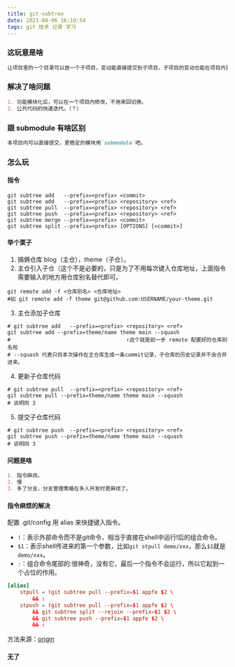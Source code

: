 ```yaml
---
title: git-subtree
date: 2021-08-06 16:10:54
tags: git 技术 记录 学习
---
```


### 这玩意是啥
```md
让项目里的一个目录可以放一个子项目，变动能直接提交到子项目，子项目的变动也能在项目内更新回来。
```

### 解决了啥问题
```md
1. 功能模块化后，可以在一个项目内修改，不用来回切换。
2. 公共代码的快速迭代。（？）
```

### 跟 submodule 有啥区别
```md
本项目内可以直接提交，更稳定的模块用`submodule`吧。
```

### 怎么玩

#### 指令
```shell
git subtree add   --prefix=<prefix> <commit>
git subtree add   --prefix=<prefix> <repository> <ref>
git subtree pull  --prefix=<prefix> <repository> <ref>
git subtree push  --prefix=<prefix> <repository> <ref>
git subtree merge --prefix=<prefix> <commit>
git subtree split --prefix=<prefix> [OPTIONS] [<commit>]
```

#### 举个栗子
1. 搞俩仓库 blog（主仓），theme（子仓）。
2. 主仓引入子仓（这个不是必要的，只是为了不用每次键入仓库地址，上面指令需要输入<repository>的地方用仓库别名替代即可。
```shell
git remote add -f <仓库别名> <仓库地址>
#如 git remote add -f theme git@github.com:USERNAME/your-theme.git
```
3. 主仓添加子仓库
```shell
# git subtree add   --prefix=<prefix> <repository> <ref>
git subtree add --prefix=theme/name theme main --squash
#                                     ↑这个就是前一步 remote 配置好的仓库别名啦
# --squash 代表只将本次操作在主仓库生成一条commit记录，子仓库的历史记录并不会合并进来。
```
4. 更新子仓库代码
```shell
# git subtree pull  --prefix=<prefix> <repository> <ref>
git subtree pull --prefix=theme/name theme main --squash
# 说明同 3
```
5. 提交子仓库代码
```shell
# git subtree push  --prefix=<prefix> <repository> <ref>
git subtree push --prefix=theme/name theme main --squash
# 说明同 3
```

#### 问题是啥
```md
1. 指令麻烦。
2. 慢
3. 多了分支，分支管理策略在多人开发时更麻烦了。
```

#### 指令麻烦的解决

配置 .git/config 用 alias 来快捷键入指令。
- `!`：表示外部命令而不是git命令，相当于直接在shell中运行!后的组合命令。
- `$1`：表示shell传进来的第一个参数，比如`git stpull demo/xxx`，那么`$1`就是`demo/xxx`。
- `:`：组合命令尾部的:很神奇，没有它，最后一个指令不会运行，所以它起到一个占位的作用。
```conf
[alias]
    stpull = !git subtree pull --prefix=$1 appfe $2 \
        && :
    stpush = !git subtree pull --prefix=$1 appfe $2 \
        && git subtree split --rejoin --prefix=$1 $2 \
        && git subtree push --prefix=$1 appfe $2 \
        && :
```
方法来源：[origin](https://www.cnblogs.com/jiaoyu121/p/7041726.html)

#### 无了
